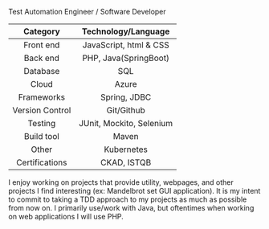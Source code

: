 Test Automation Engineer / Software Developer <br >

| Category         | Technology/Language     |
| :--:             | :--:                    |
| Front end        |  JavaScript, html & CSS |
| Back end         |  PHP, Java(SpringBoot)  |
| Database         |  SQL                    |
| Cloud            | Azure                   |
| Frameworks       | Spring, JDBC            | 
| Version Control  | Git/Github              |
| Testing          | JUnit, Mockito, Selenium|
| Build tool       | Maven                   |
| Other            | Kubernetes              |
| Certifications   | CKAD, ISTQB             |

I enjoy working on projects that provide utility, webpages, and other projects I find interesting (ex: Mandelbrot set GUI application). It is my intent to commit to taking a TDD approach to my projects as much as possible from now on. I primarily use/work with Java, but oftentimes when working on web applications I will use PHP. 
